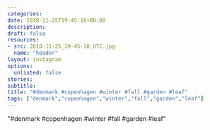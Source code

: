 ```yaml
---
categories:
date: 2018-11-25T19:45:18+00:00
description:
draft: false
resources:
- src: 2018-11-25_19-45-18_UTC.jpg
  name: "header"
layout: instagram
options:
  unlisted: false
stories:
subtitle:
title: "#denmark #copenhagen #winter #fall #garden #leaf"
tags: ["denmark","copenhagen","winter","fall","garden","leaf"]
---
```


"#denmark #copenhagen #winter #fall #garden #leaf"
